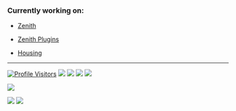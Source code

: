 <h3>Currently working on:</h3>
<ul>
  <li><p><a href="https://github.com/luckycdev/Zenith" target="_blank">Zenith</a></p></li>
  <li><p><a href="https://github.com/luckycdev/Zenith-Plugins" target="_blank">Zenith Plugins</a></p></li>
  <li><p><a href="https://github.com/luckycdev/housing" target="_blank">Housing</a></p></li>
</ul>

<hr>

<p>
  <a href="https://github.com/luckycdev" target="_blank"><img src="https://api.visitorbadge.io/api/visitors?path=luckycdev&label=views&labelColor=%23000000&countColor=%23ffffff" alt="Profile Visitors"/></a>
  <a href="https://discordlookup.com/user/275273443329441792" target="_blank"><img src="https://api.statusbadges.me/badge/status/275273443329441792"/></a>
  <a href="https://discordlookup.com/user/275273443329441792" target="_blank"><img src="https://api.statusbadges.me/badge/playing/275273443329441792"/></a>
  <a href="https://discordlookup.com/user/275273443329441792" target="_blank"><img src="https://api.statusbadges.me/badge/vscode/275273443329441792"/></a>
  <a href="https://discordlookup.com/user/275273443329441792" target="_blank"><img src="https://api.statusbadges.me/badge/spotify/275273443329441792"/></a>
</p>

<p>
  <a href="https://github.com/luckycdev" target="_blank"><img src="https://github-readme-streak-stats.luckyc.dev?user=luckycdev&theme=rising-sun&hide_border=true&border_radius=25&background=45%2C000869%2C732929"/></a>
</p>

<p>
  <a href="https://discordlookup.com/user/275273443329441792" target="_blank"><img src="https://lanyard.cnrad.dev/api/275273443329441792"/></a>
  <a href="https://discordlookup.com/user/275273443329441792" target="_blank"><img src="https://discord.c99.nl/widget/theme-1/275273443329441792.png"/></a>
</p>
